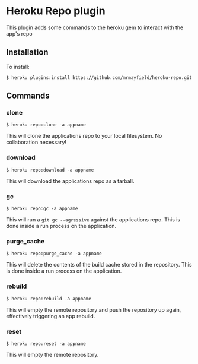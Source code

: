 # Heroku Repo plugin

This plugin adds some commands to the heroku gem to interact with the app's repo

## Installation

To install:

    $ heroku plugins:install https://github.com/mrmayfield/heroku-repo.git

## Commands

### clone

    $ heroku repo:clone -a appname

This will clone the applications repo to your local filesystem. No collaboration necessary!

### download

    $ heroku repo:download -a appname

This will download the applications repo as a tarball.

### gc

    $ heroku repo:gc -a appname

This will run a `git gc --agressive` against the applications repo. This is done inside a run process on the application.

### purge_cache

    $ heroku repo:purge_cache -a appname

This will delete the contents of the build cache stored in the repository. This is done inside a run process on the application.

### rebuild

    $ heroku repo:rebuild -a appname

This will empty the remote repository and push the repository up again, effectively triggering an app rebuild.

### reset

    $ heroku repo:reset -a appname

This will empty the remote repository.
